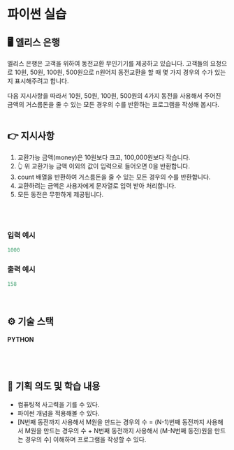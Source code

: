 # 파이썬 실습


## 🖥️ 엘리스 은행
엘리스 은행은 고객을 위하여 동전교환 무인기기를 제공하고 있습니다. 고객들의 요청으로 10원, 50원, 100원, 500원으로 n원어치 동전교환을 할 때 몇 가지 경우의 수가 있는지 표시해주려고 합니다.
<br>

다음 지시사항을 따라서 10원, 50원, 100원, 500원의 4가지 동전을 사용해서 주어진 금액의 거스름돈을 줄 수 있는 모든 경우의 수를 반환하는 프로그램을 작성해 봅시다.
<br>
<br>

## 👉 지시사항
1. 교환가능 금액(money)은 10원보다 크고, 100,000원보다 작습니다.
2. 👆 위 교환가능 금액 이외의 값이 입력으로 들어오면 0을 반환합니다.
4. count 배열을 반환하여 거스름돈을 줄 수 있는 모든 경우의 수를 반환합니다.
5. 교환하려는 금액은 사용자에게 문자열로 입력 받아 처리합니다.
6. 모든 동전은 무한하게 제공됩니다.

<br>
<br>


### 입력 예시
```python
1000
```

### 출력 예시
```python
158
```
<br>

## ⚙️ 기술 스택
#### PYTHON

<br>
<br>

## 📌 기획 의도 및 학습 내용

- 컴퓨팅적 사고력을 기를 수 있다.
- 파이썬 개념을 적용해볼 수 있다.
- [N번째 동전까지 사용해서 M원을 만드는 경우의 수 = (N-1)번째 동전까지 사용해서 M원을 만드는 경우의 수 + N번째 동전까지 사용해서 (M-N번째 동전)원을 만드는 경우의 수] 이해하며 프로그램을 작성할 수 있다.

